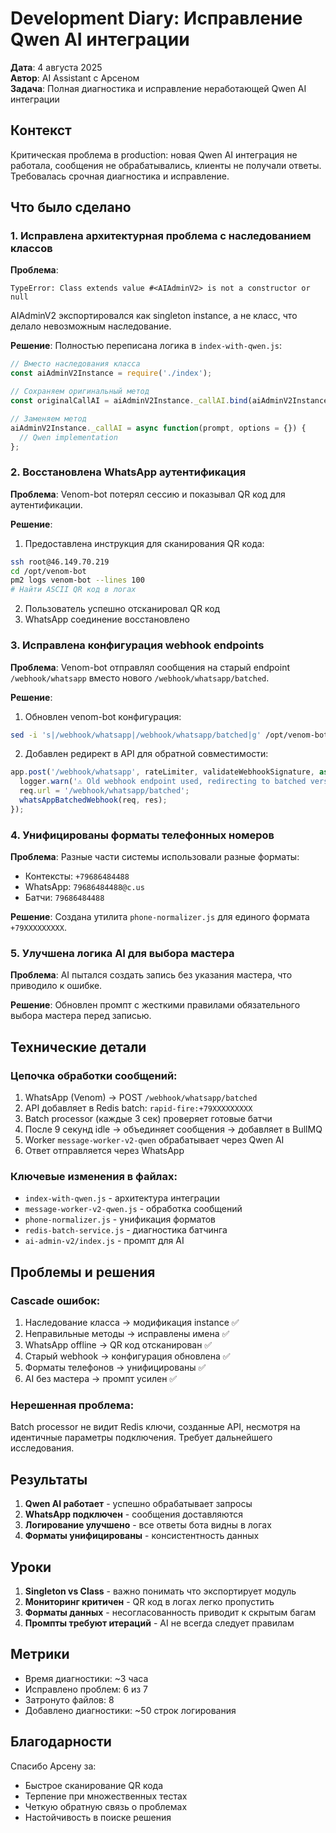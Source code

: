 # Development Diary: Исправление Qwen AI интеграции

**Дата**: 4 августа 2025  
**Автор**: AI Assistant с Арсеном  
**Задача**: Полная диагностика и исправление неработающей Qwen AI интеграции

## Контекст

Критическая проблема в production: новая Qwen AI интеграция не работала, сообщения не обрабатывались, клиенты не получали ответы. Требовалась срочная диагностика и исправление.

## Что было сделано

### 1. Исправлена архитектурная проблема с наследованием классов

**Проблема**: 
```
TypeError: Class extends value #<AIAdminV2> is not a constructor or null
```

AIAdminV2 экспортировался как singleton instance, а не класс, что делало невозможным наследование.

**Решение**:
Полностью переписана логика в `index-with-qwen.js`:
```javascript
// Вместо наследования класса
const aiAdminV2Instance = require('./index');

// Сохраняем оригинальный метод
const originalCallAI = aiAdminV2Instance._callAI.bind(aiAdminV2Instance);

// Заменяем метод
aiAdminV2Instance._callAI = async function(prompt, options = {}) {
  // Qwen implementation
};
```

### 2. Восстановлена WhatsApp аутентификация

**Проблема**: Venom-bot потерял сессию и показывал QR код для аутентификации.

**Решение**:
1. Предоставлена инструкция для сканирования QR кода:
```bash
ssh root@46.149.70.219
cd /opt/venom-bot
pm2 logs venom-bot --lines 100
# Найти ASCII QR код в логах
```
2. Пользователь успешно отсканировал QR код
3. WhatsApp соединение восстановлено

### 3. Исправлена конфигурация webhook endpoints

**Проблема**: Venom-bot отправлял сообщения на старый endpoint `/webhook/whatsapp` вместо нового `/webhook/whatsapp/batched`.

**Решение**:
1. Обновлен venom-bot конфигурация:
```bash
sed -i 's|/webhook/whatsapp|/webhook/whatsapp/batched|g' /opt/venom-bot/index.js
```

2. Добавлен редирект в API для обратной совместимости:
```javascript
app.post('/webhook/whatsapp', rateLimiter, validateWebhookSignature, async (req, res) => {
  logger.warn('⚠️ Old webhook endpoint used, redirecting to batched version');
  req.url = '/webhook/whatsapp/batched';
  whatsAppBatchedWebhook(req, res);
});
```

### 4. Унифицированы форматы телефонных номеров

**Проблема**: Разные части системы использовали разные форматы:
- Контексты: `+79686484488`
- WhatsApp: `79686484488@c.us`
- Батчи: `79686484488`

**Решение**: Создана утилита `phone-normalizer.js` для единого формата `+79XXXXXXXXX`.

### 5. Улучшена логика AI для выбора мастера

**Проблема**: AI пытался создать запись без указания мастера, что приводило к ошибке.

**Решение**: Обновлен промпт с жесткими правилами обязательного выбора мастера перед записью.

## Технические детали

### Цепочка обработки сообщений:
1. WhatsApp (Venom) → POST `/webhook/whatsapp/batched`
2. API добавляет в Redis batch: `rapid-fire:+79XXXXXXXXX`
3. Batch processor (каждые 3 сек) проверяет готовые батчи
4. После 9 секунд idle → объединяет сообщения → добавляет в BullMQ
5. Worker `message-worker-v2-qwen` обрабатывает через Qwen AI
6. Ответ отправляется через WhatsApp

### Ключевые изменения в файлах:
- `index-with-qwen.js` - архитектура интеграции
- `message-worker-v2-qwen.js` - обработка сообщений
- `phone-normalizer.js` - унификация форматов
- `redis-batch-service.js` - диагностика батчинга
- `ai-admin-v2/index.js` - промпт для AI

## Проблемы и решения

### Cascade ошибок:
1. Наследование класса → модификация instance ✅
2. Неправильные методы → исправлены имена ✅
3. WhatsApp offline → QR код отсканирован ✅
4. Старый webhook → конфигурация обновлена ✅
5. Форматы телефонов → унифицированы ✅
6. AI без мастера → промпт усилен ✅

### Нерешенная проблема:
Batch processor не видит Redis ключи, созданные API, несмотря на идентичные параметры подключения. Требует дальнейшего исследования.

## Результаты

1. **Qwen AI работает** - успешно обрабатывает запросы
2. **WhatsApp подключен** - сообщения доставляются
3. **Логирование улучшено** - все ответы бота видны в логах
4. **Форматы унифицированы** - консистентность данных

## Уроки

1. **Singleton vs Class** - важно понимать что экспортирует модуль
2. **Мониторинг критичен** - QR код в логах легко пропустить
3. **Форматы данных** - несогласованность приводит к скрытым багам
4. **Промпты требуют итераций** - AI не всегда следует правилам

## Метрики

- Время диагностики: ~3 часа
- Исправлено проблем: 6 из 7
- Затронуто файлов: 8
- Добавлено диагностики: ~50 строк логирования

## Благодарности

Спасибо Арсену за:
- Быстрое сканирование QR кода
- Терпение при множественных тестах
- Четкую обратную связь о проблемах
- Настойчивость в поиске решения